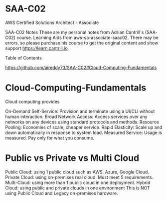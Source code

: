 # SAA-C02
AWS Certified Solutions Architect - Associate

SAA-C02 Notes
These are my personal notes from Adrian Cantrill's (SAA-C02) course. Learning Aids from aws-sa-associate-saac02. There may be errors, so please purchase his course to get the original content and show support https://learn.cantrill.io.

Table of Contents 

https://github.com/aireddy73/SAA-C02#Cloud-Computing-Fundamentals

# Cloud-Computing-Fundamentals

Cloud computing provides

On-Demand Self-Service: Provision and terminate using a UI/CLI without human interaction.
Broad Network Access: Access services over any networks on any devices using standard protocols and methods.
Resource Pooling: Economies of scale, cheaper service.
Rapid Elasticity: Scale up and down automatically in response to system load.
Measured Service: Usage is measured. Pay only for what you consume.
# Public vs Private vs Multi Cloud
Public Cloud: using 1 public cloud such as AWS, Azure, Google Cloud.
Private Cloud: using on-premises real cloud. Must meet 5 requirements.
Multi-Cloud: using more than 1 public cloud in one deployment.
Hybrid Cloud: using public and private clouds in one environment
This is NOT using Public Cloud and Legacy on-premises hardware.
